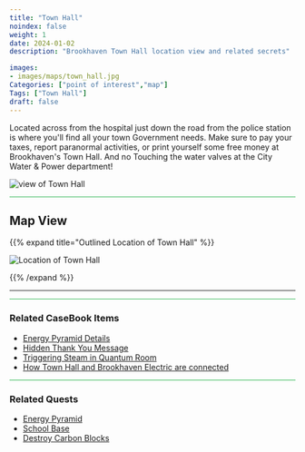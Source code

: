 ```yaml
---
title: "Town Hall"
noindex: false
weight: 1
date: 2024-01-02
description: "Brookhaven Town Hall location view and related secrets"

images: 
- images/maps/town_hall.jpg
Categories: ["point of interest","map"]
Tags: ["Town Hall"]
draft: false
--- 
```



Located across from the hospital just down the road from the police station is where you'll find all your town Government needs. Make sure to pay your taxes, report paranormal activities, or print yourself some free money at Brookhaven's Town Hall. And no Touching the water valves at the City Water & Power department!

![view of Town Hall](/images/maps/town_hall.jpg)


<hr style="background-color: #28b44c" size=8>

## Map View

{{% expand title="Outlined Location of Town Hall" %}}

![Location of Town Hall](/images/maps/town-hall.png)

{{% /expand %}}

---

<hr style="background-color: #28b44c" size=8>

### Related CaseBook Items

- [Energy Pyramid Details](/casebook/energy_pyramids/#known-locations)
- [Hidden Thank You Message](/casebook/interesting/special_messages/#special-thanks)
- [Triggering Steam in Quantum Room](/casebook/quantum/steam/)
- [How Town Hall and Brookhaven Electric are connected](/casebook/interesting/observations/#linked-electric--water)

<hr style="background-color: #28b44c" size=8>

### Related Quests

- [Energy Pyramid](/lore/special_tools/energy_pyramid/)
- [School Base](/lore/quests/school_base/)
- [Destroy Carbon Blocks](/lore/quests/destroy_carbon_blocks/)